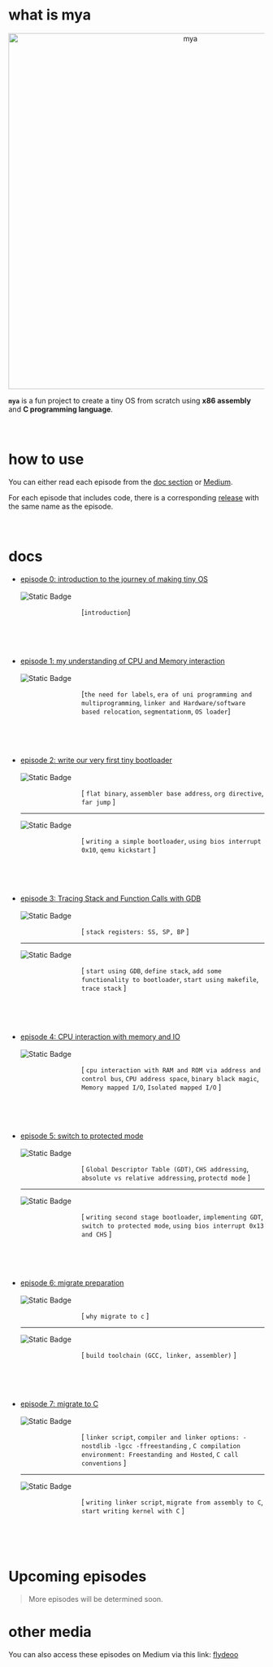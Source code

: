 # what is mya
<p align="center">
<img src="https://repository-images.githubusercontent.com/717717871/cb51134d-cf2a-4552-b633-7acae2573303" alt="mya" style="width: 700px;">
</p>

**`mya`** is a fun project to create a tiny OS from scratch using **x86 assembly** and **C programming language**.
<br><br><br>

# how to use
You can either read each episode from the [doc section](#docs) or [Medium](#other-media).

For each episode that includes code, there is a corresponding [release](https://github.com/flydeoo/mya/releases) with the same name as the episode.
<br><br><br>
# docs

- [episode 0: introduction to the journey of making tiny OS](https://github.com/flydeoo/mya/blob/main/docs/episode%200%3A%20introduction%20to%20the%20journey%20of%20making%20tiny%20OS.md)
<br><br>![Static Badge](https://img.shields.io/badge/concepts-%20-blue) <br><dl><dd><dl><dd><dl><dd>[`introduction`]</dd></dl></dd></dl></dd></dl>
<br>
<br>
<br>

- [episode 1: my understanding of CPU and Memory interaction](https://github.com/flydeoo/mya/blob/main/docs/episode%201%3A%20my%20understanding%20of%20CPU%20and%20Memory%20interaction.md)
<br><br>![Static Badge](https://img.shields.io/badge/concepts-%20-blue) <br><dl><dd><dl><dd><dl><dd>[`the need for labels`, `era of uni programming and multiprogramming`, `linker and Hardware/software based relocation`, `segmentationm`, `OS loader`]</dd></dl></dd></dl></dd></dl>
<br>
<br>
<br>

- [episode 2: write our very first tiny bootloader](https://github.com/flydeoo/mya/blob/main/docs/episode%202%3A%20write%20our%20very%20first%20tiny%20bootloader.md)
<br><br>![Static Badge](https://img.shields.io/badge/concepts-%20-blue) <br><dl><dd><dl><dd><dl><dd>[ `flat binary`, `assembler base address`, `org directive`, `far jump` ]</dd></dl></dd></dl></dd></dl><hr>
![Static Badge](https://img.shields.io/badge/accomplishments-%20-green) <br><dl><dd><dl><dd><dl><dd>[ `writing a simple bootloader`, `using bios interrupt 0x10`, `qemu kickstart` ]</dd></dl></dd></dl></dd></dl>
<br>
<br>
<br>

- [episode 3: Tracing Stack and Function Calls with GDB](https://github.com/flydeoo/mya/blob/main/docs/episode3%3A%20Tracing%20Stack%20and%20Function%20Calls%20with%20GDB.md)
<br><br>![Static Badge](https://img.shields.io/badge/concepts-%20-blue) <br><dl><dd><dl><dd><dl><dd>[ `stack registers: SS, SP, BP` ]</dd></dl></dd></dl></dd></dl><hr>
![Static Badge](https://img.shields.io/badge/accomplishments-%20-green) <br><dl><dd><dl><dd><dl><dd>[ `start using GDB`, `define stack`, `add some functionality to bootloader`, `start using makefile`, `trace stack` ]</dd></dl></dd></dl></dd></dl>
<br>
<br>
<br>

- [episode 4: CPU interaction with memory and IO](https://github.com/flydeoo/mya/blob/main/docs/episode%204%3A%20CPU%20interaction%20with%20memory%20and%20IO.md)
<br><br>![Static Badge](https://img.shields.io/badge/concepts-%20-blue) <br><dl><dd><dl><dd><dl><dd>[ `cpu interaction with RAM and ROM via address and control bus`, `CPU address space`, `binary black magic`, `Memory mapped I/O`, `Isolated mapped I/O` ]</dd></dl></dd></dl></dd></dl>
<br>
<br>
<br>

- [episode 5: switch to protected mode](https://github.com/flydeoo/mya/blob/main/docs/episode%205%3A%20switch%20to%20protected%20mode.md)
<br><br>![Static Badge](https://img.shields.io/badge/concepts-%20-blue) <br><dl><dd><dl><dd><dl><dd>[ `Global Descriptor Table (GDT)`, `CHS addressing`, `absolute vs relative addressing`, `protectd mode` ]</dd></dl></dd></dl></dd></dl><hr>
![Static Badge](https://img.shields.io/badge/accomplishments-%20-green) <br><dl><dd><dl><dd><dl><dd>[ `writing second stage bootloader`, `implementing GDT`, `switch to protected mode`, `using bios interrupt 0x13 and CHS` ]</dd></dl></dd></dl></dd></dl>
<br>
<br>
<br>

- [episode 6: migrate preparation](https://github.com/flydeoo/mya/blob/main/docs/episode%206%3A%20migrate%20preparation.md)
<br><br>![Static Badge](https://img.shields.io/badge/concepts-%20-blue) <br><dl><dd><dl><dd><dl><dd>[ `why migrate to c` ]</dd></dl></dd></dl></dd></dl><hr>
![Static Badge](https://img.shields.io/badge/accomplishments-%20-green) <br><dl><dd><dl><dd><dl><dd>[ `build toolchain (GCC, linker, assembler)` ]</dd></dl></dd></dl></dd></dl>
<br>
<br>
<br>

- [episode 7: migrate to C](https://github.com/flydeoo/mya/blob/main/docs/episode%207%3A%20migrate%20to%20C.md)
<br><br>![Static Badge](https://img.shields.io/badge/concepts-%20-blue) <br><dl><dd><dl><dd><dl><dd>[ `linker script`, `compiler and linker options: -nostdlib -lgcc -ffreestanding` , `C compilation environment: Freestanding and Hosted`, `C call conventions` ]</dd></dl></dd></dl></dd></dl><hr>
![Static Badge](https://img.shields.io/badge/accomplishments-%20-green) <br><dl><dd><dl><dd><dl><dd>[ `writing linker script`, `migrate from assembly to C`, `start writing kernel with C` ]</dd></dl></dd></dl></dd></dl>

<br>
<br>
<br>

# Upcoming episodes



>  More episodes will be determined soon.



# other media

You can also access these episodes on Medium via this link: [flydeoo](https://medium.com/@thisisflydeoo)
